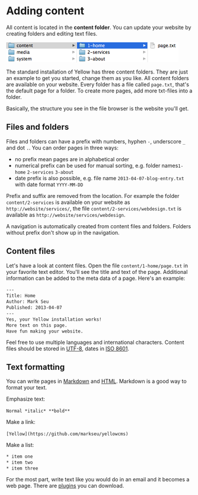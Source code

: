 Adding content
==============

All content is located in the **content folder**. You can update your website by creating folders and editing text files.

![Screenshot](picture_content.png?raw=true)

The standard installation of Yellow has three content folders. They are just an example to get you started, change them as you like. All content folders are available on your website. Every folder has a file called `page.txt`, that's the default page for a folder. To create more pages, add more txt-files into a folder.

Basically, the structure you see in the file browser is the website you'll get.

Files and folders
-----------------
Files and folders can have a prefix with numbers,  hyphen `-`, underscore `_` and  dot `.`. You can order pages in three ways:

* no prefix mean pages are in alphabetical order
* numerical prefix can be used for manual sorting, e.g. folder names`1-home` `2-services` `3-about`
* date prefix is also possible, e.g. file name `2013-04-07-blog-entry.txt` with date format `YYYY-MM-DD`

Prefix and suffix are removed from the location. For example the folder `content/2-services` is available on your website as `http://website/services/`, the file `content/2-services/webdesign.txt` is available as `http://website/services/webdesign`.

A navigation is automatically created from content files and folders. Folders without prefix don't show up in the navigation.

Content files
-------------
Let's have a look at content files. Open the file `content/1-home/page.txt` in your favorite text editor. You'll see the title and text of the page. Additional information can be added to the meta data of a page. Here's an example:

    ---
    Title: Home
    Author: Mark Seu
    Published: 2013-04-07
    ---
    Yes, your Yellow installation works!  
    More text on this page.  
    Have fun making your website.

Feel free to use multiple languages and international characters. Content files should be stored in [UTF-8](http://en.wikipedia.org/wiki/UTF-8), dates in [ISO 8601](http://en.wikipedia.org/wiki/ISO_8601).  

Text formatting
---------------
You can write pages in [Markdown](http://en.wikipedia.org/wiki/Markdown)
and [HTML](http://en.wikipedia.org/wiki/HTML). Markdown is a good way to format your text.

Emphasize text:

`Normal *italic* **bold**`

Make a link:

`[Yellow](https://github.com/markseu/yellowcms)`

Make a list:

    * item one
    * item two
    * item three

For the most part, write text like you would do in an email and it becomes a web page. There are [plugins](https://github.com/markseu/yellowcms-extensions/tree/master/plugins) you can download.